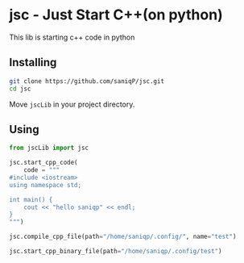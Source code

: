 # jsc - Just Start C++(on python)

This lib is starting c++ code in python

## Installing

```zsh
git clone https://github.com/saniqP/jsc.git
cd jsc
```

Move `jscLib` in your project directory.

## Using

```python
from jscLib import jsc

jsc.start_cpp_code(
    code = """
#include <iostream>
using namespace std;

int main() {
    cout << "hello saniqp" << endl;
}
""")

jsc.compile_cpp_file(path="/home/saniqp/.config/", name="test")

jsc.start_cpp_binary_file(path="/home/saniqp/.config/test")
```
